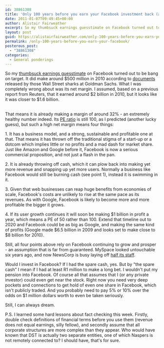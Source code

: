 ```yaml
---
id: 38861308
title: 'Only 100 years before you earn your Facebook investment back (and why it&#8217;s still worth it)'
date: 2011-01-07T09:49:45+00:00
author: Alistair Fairweather
excerpt: So my thumbsuck earnings guesstimate on Facebook turned out to be bang on target. It did make around $500 million in 2010 according to documents released by those Wall Street sharks at Goldman Sachs. What I was completely wrong about was its net m...
layout: post
guid: https://alistairfairweather.com/only-100-years-before-you-earn-your-facebook
permalink: /only-100-years-before-you-earn-your-facebook/
posterous_post:
  - "38861308"
categories:
  - General ponderings
---
```

So my <a href="http://www.mg.co.za/article/2011-01-05-is-facebook-really-worth-50-billion" target="_blank">thumbsuck earnings guesstimate</a> on Facebook turned out to be bang on target. It did make around $500 million in 2010 according to <a href="http://www.mg.co.za/article/2011-01-07-facebook-documents-reveal-strong-profit" target="_blank">documents</a> released by those Wall Street sharks at Goldman Sachs. What I was completely wrong about was its net margin. I assumed, based on a previous report from Reuters, that it earned around $2 billion in 2010, but it looks like it was closer to $1.6 billion. <br /> <div class="gmail_quote"> <br />That means it is already making a margin of around 32% - an extremely healthy number indeed. Its <a href="http://www.investorwords.com/3656/P_E_ratio.html" target="_blank">PE ratio</a> is still 100, as I predicted (another lucky guess), but such a high net margin means four things:<p /> 1. It has a business model, and a strong, sustainable and profitable one at that. That means it has thrown off the traditional stigma of a start-up or a dotcom which implies little or no profits and a mad dash for market share. Just like Amazon and Google before it, Facebook is now a serious commercial proposition, and not just a flash in the pan.<p /> 2. It is already throwing off cash, which it can plow back into making yet more revenue and snapping up yet more users. Normally a business like Facebook would still be burning cash (see point 1), instead it is swimming in it. <p /> 3. Given that web businesses can reap huge benefits from economies of scale, Facebook&#39;s costs are unlikely to rise at the same pace as its revenues. As with Google, Facebook is likely to become more and more profitable the bigger it grows.<p /> 4. If its user growth continues it will soon be making $1 billion in profit a year, which means a PE of 50 rather than 100. Extend that timeline out to 2020 and Facebook could be as big as Google, and making the same kind of profits (Google made $6.5 billion in 2009 and looks set to make close to $8 billion for 2010).<p /> Still, all four points above rely on Facebook continuing to grow and prosper - an assumption that is far from guaranteed. MySpace looked untouchable six years ago, and now NewsCorp is busy laying off <a href="http://www.guardian.co.uk/technology/2011/jan/04/myspace-job-cuts" target="_blank">half its staff</a>.<p /> Would I invest in Facebook? If I had the spare cash, yes. But by &quot;the spare cash&quot; I mean if I had at least R1 million to make a long bet. I wouldn&#39;t put my pension into Facebook. Of course all that assumes that I (or any private investor) could even get near the stock. Right now you need very deep pockets and connections to get hold of even one share in Facebook, which isn&#39;t publicly traded. And you probably need to pay 5% or 10% over the odds on $1 million dollars worth to even be taken seriously. <p /> Still, I can always dream.<p />P.S. I learned some hard lessons about fact checking this week. Firstly, double check definitions of financial terms before you use them (revenue does not equal earnings, silly fellow), and secondly assume that all corporate structures are more complex than they appear. Who would have known that DST is actually two separate entities, one of which Naspers is not remotely connected to? I should have, that&#39;s for sure.<br /> </div>